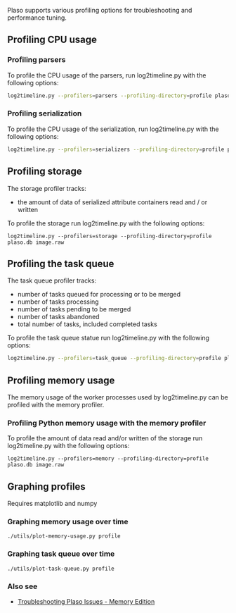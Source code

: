 Plaso supports various profiling options for troubleshooting and performance
tuning.

## Profiling CPU usage

### Profiling parsers

To profile the CPU usage of the parsers, run log2timeline.py with the following
 options:
```bash
log2timeline.py --profilers=parsers --profiling-directory=profile plaso.db image.raw
```

### Profiling serialization

To profile the CPU usage of the serialization, run log2timeline.py with the
following options:
```bash
log2timeline.py --profilers=serializers --profiling-directory=profile plaso.db image.raw
```

## Profiling storage

The storage profiler tracks:

* the amount of data of serialized attribute containers read and / or written

To profile the storage run log2timeline.py with the following options:
```
log2timeline.py --profilers=storage --profiling-directory=profile plaso.db image.raw
```

## Profiling the task queue

The task queue profiler tracks:

* number of tasks queued for processing or to be merged
* number of tasks processing
* number of tasks pending to be merged
* number of tasks abandoned
* total number of tasks, included completed tasks

To profile the task queue statue run log2timeline.py with the following options:
```bash
log2timeline.py --profilers=task_queue --profiling-directory=profile plaso.db image.raw
```

## Profiling memory usage

The memory usage of the worker processes used by log2timeline.py can be profiled
 with the memory profiler.

### Profiling Python memory usage with the memory profiler

To profile the amount of data read and/or written of the storage run
log2timeline.py with the following options:
```
log2timeline.py --profilers=memory --profiling-directory=profile plaso.db image.raw
```

## Graphing profiles

Requires matplotlib and numpy

### Graphing memory usage over time

`./utils/plot-memory-usage.py profile`

### Graphing task queue over time

`./utils/plot-task-queue.py profile`


### Also see

* [Troubleshooting Plaso Issues - Memory Edition](http://blog.kiddaland.net/2014/11/troubleshooting-plaso-issues-memory.html)